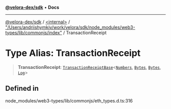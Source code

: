 [**@velora-dex/sdk**](../../../../README.md) • **Docs**

***

[@velora-dex/sdk](../../../../globals.md) / [\<internal\>](../../../README.md) / ["/Users/andriishymkiv/work/velora/sdk/node\_modules/web3-types/lib/commonjs/index"](../README.md) / TransactionReceipt

# Type Alias: TransactionReceipt

> **TransactionReceipt**: [`TransactionReceiptBase`](../interfaces/TransactionReceiptBase.md)\<[`Numbers`](../../../type-aliases/Numbers.md), [`Bytes`](../../../type-aliases/Bytes.md), [`Bytes`](../../../type-aliases/Bytes.md), [`Log`](../interfaces/Log.md)\>

## Defined in

node\_modules/web3-types/lib/commonjs/eth\_types.d.ts:316
